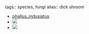 tags:: species, fungi
alias:: dick shroom

- [phallus_indusiatus](https://en.wikipedia.org/wiki/Phallus_indusiatus)
- ![](https://peach-geographical-bat-397.mypinata.cloud/ipfs/bafybeih2wuvekn2elh36xjhscxjb2zmulknz3ripn6gejnxfsirhpdtxeu)
- ![](https://peach-geographical-bat-397.mypinata.cloud/ipfs/bafkreib37ykt7iq6q4hkmo5izdhehxyleobfp2znr445i4a7bvj7pbtesm)
